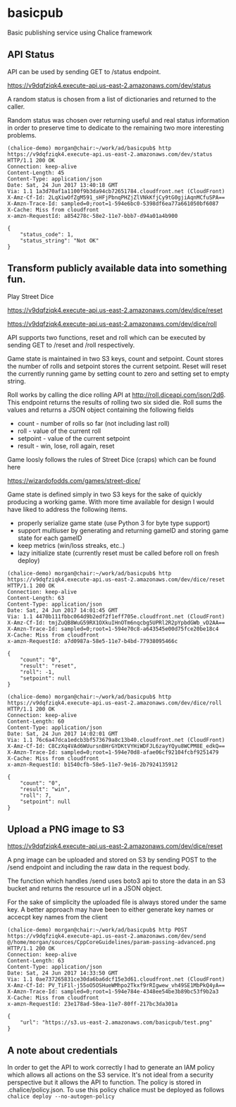 # basicpub
Basic publishing service using Chalice framework

## API Status
API can be used by sending GET to /status endpoint.

https://v9dqfziqk4.execute-api.us-east-2.amazonaws.com/dev/status

A random status is chosen from a list of dictionaries and returned to the caller. 

Random status was chosen over returning useful and real status information in order to preserve time to dedicate to the remaining two more interesting problems.
```
(chalice-demo) morgan@chair:~/work/ad/basicpub$ http https://v9dqfziqk4.execute-api.us-east-2.amazonaws.com/dev/status
HTTP/1.1 200 OK
Connection: keep-alive
Content-Length: 45
Content-Type: application/json
Date: Sat, 24 Jun 2017 13:40:18 GMT
Via: 1.1 1a3d70af1a1100f9b3da94cb72651784.cloudfront.net (CloudFront)
X-Amz-Cf-Id: 2LqXiwOfZgM591_sHFjPbnqPHZjZlVNkKfjCy9tG0gjiAqnMCfuSPA==
X-Amzn-Trace-Id: sampled=0;root=1-594e6bc0-5398df6ea77a661050bf6087
X-Cache: Miss from cloudfront
x-amzn-RequestId: a854278c-58e2-11e7-bbb7-d94a01a4b900

{
    "status_code": 1, 
    "status_string": "Not OK"
}
```
## Transform publicly available data into something fun.
Play Street Dice

https://v9dqfziqk4.execute-api.us-east-2.amazonaws.com/dev/dice/reset

https://v9dqfziqk4.execute-api.us-east-2.amazonaws.com/dev/dice/roll

API supports two functions, reset and roll which can be executed by sending GET to /reset and /roll respectively. 

Game state is maintained in two S3 keys, count and setpoint. Count stores the number of rolls and setpoint stores the current setpoint. Reset will reset the currently running game by setting count to zero and setting set to empty string.

Roll works by calling the dice rolling API at http://roll.diceapi.com/json/2d6. This endpoint returns the results of rolling two six sided die. Roll sums the values and returns a JSON object containing the following fields
* count - number of rolls so far (not including last roll)
* roll - value of the current roll
* setpoint - value of the current setpoint
* result - win, lose, roll again, reset

Game loosly follows the rules of Street Dice (craps) which can be found here

https://wizardofodds.com/games/street-dice/

Game state is defined simply in two S3 keys for the sake of quickly producing a working game. With more time available for design I would have liked to address the following items.
* properly serialize game state (use Python 3 for byte type support)
* support multiuser by generating and returning gameID and storing game state for each gameID
* keep metrics (win/loss streaks, etc..)
* lazy initialize state (currently reset must be called before roll on fresh deploy)

```
(chalice-demo) morgan@chair:~/work/ad/basicpub$ http https://v9dqfziqk4.execute-api.us-east-2.amazonaws.com/dev/dice/reset
HTTP/1.1 200 OK
Connection: keep-alive
Content-Length: 63
Content-Type: application/json
Date: Sat, 24 Jun 2017 14:01:45 GMT
Via: 1.1 4470b111fbbc064d9b2edf2f1eff705e.cloudfront.net (CloudFront)
X-Amz-Cf-Id: tmjZuQB8WuG59RX1OXkuIHnOTm6nqcbg5UPRl2R2pYpbdGWb_vD2AA==
X-Amzn-Trace-Id: sampled=0;root=1-594e70c8-a643545e00d75fce20be18c4
X-Cache: Miss from cloudfront
x-amzn-RequestId: a7d0987a-58e5-11e7-b4bd-77938095466c

{
    "count": "0", 
    "result": "reset", 
    "roll": -1, 
    "setpoint": null
}

(chalice-demo) morgan@chair:~/work/ad/basicpub$ http https://v9dqfziqk4.execute-api.us-east-2.amazonaws.com/dev/dice/roll
HTTP/1.1 200 OK
Connection: keep-alive
Content-Length: 60
Content-Type: application/json
Date: Sat, 24 Jun 2017 14:02:01 GMT
Via: 1.1 76c6a47dca1edcb3bf573679a8c13b40.cloudfront.net (CloudFront)
X-Amz-Cf-Id: C8CzXq4VAd6WUursnBHrGYDKtVYHiWDFJL6zayYQyu8WCPM8E_edkQ==
X-Amzn-Trace-Id: sampled=0;root=1-594e70d8-afae06cf92104fcbf9251479
X-Cache: Miss from cloudfront
x-amzn-RequestId: b1540cfb-58e5-11e7-9e16-2b7924135912

{
    "count": "0", 
    "result": "win", 
    "roll": 7, 
    "setpoint": null
}
```
## Upload a PNG image to S3

https://v9dqfziqk4.execute-api.us-east-2.amazonaws.com/dev/dice/reset

A png image can be uploaded and stored on S3 by sending POST to the /send endpoint and including the raw data in the request body.

The function which handles /send uses boto3 api to store the data in an S3 bucket and returns the resource url in a JSON object.

For the sake of simplicity the uploaded file is always stored under the same key. A better approach may have been to either generate key names or accecpt key names from the client

```
(chalice-demo) morgan@chair:~/work/ad/basicpub$ http POST https://v9dqfziqk4.execute-api.us-east-2.amazonaws.com/dev/send @/home/morgan/sources/CppCoreGuidelines/param-passing-advanced.png
HTTP/1.1 200 OK
Connection: keep-alive
Content-Length: 63
Content-Type: application/json
Date: Sat, 24 Jun 2017 14:33:50 GMT
Via: 1.1 0ae737265831ce30da6ba6dcf15e3d61.cloudfront.net (CloudFront)
X-Amz-Cf-Id: PV_TiF1l-j55oO5OSHueWMhpo2Tkxf9rRIgwew_vh49SE1MbPkQ4yA==
X-Amzn-Trace-Id: sampled=0;root=1-594e784e-4348ee54be3b89bc53f9b2a3
X-Cache: Miss from cloudfront
x-amzn-RequestId: 23e178ad-58ea-11e7-80ff-217bc3da301a

{
    "url": "https://s3.us-east-2.amazonaws.com/basicpub/test.png"
}
```

## A note about credentials
In order to get the API to work correctly I had to generate an IAM policy which allows all actions on the S3 service. It's not ideal from a security perspective but it allows the API to function. The policy is stored in .chalice/policy.json. To use this policy chalice must be deployed as follows
```chalice deploy --no-autogen-policy```

